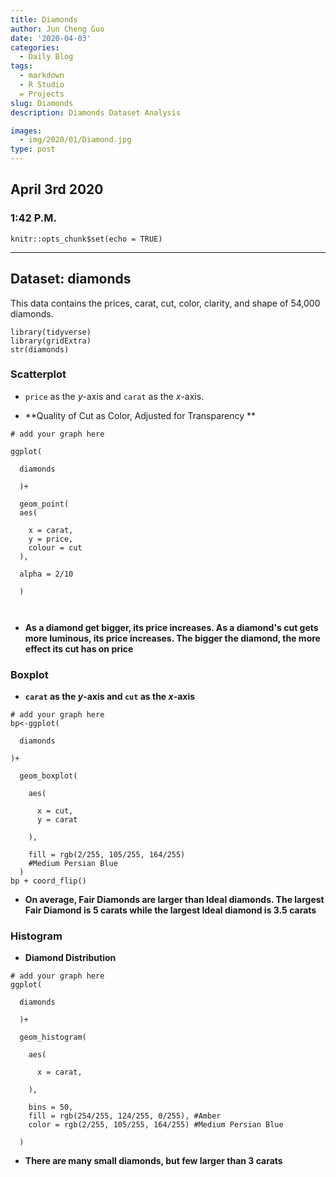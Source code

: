 ```yaml
---
title: Diamonds
author: Jun Cheng Guo
date: '2020-04-03'
categories:
  - Daily Blog
tags:
  - markdown
  - R Studio
  = Projects
slug: Diamonds
description: Diamonds Dataset Analysis

images:
  - img/2020/01/Diamond.jpg
type: post
---
```


## April 3rd 2020
### 1:42 P.M.

```{r setup, include=FALSE}
knitr::opts_chunk$set(echo = TRUE)
```
***

## Dataset: diamonds 

This data contains the prices, carat, cut, color, clarity, and shape of 54,000 diamonds.

```{r message=FALSE, include=FALSE}
library(tidyverse)
library(gridExtra)
str(diamonds)
```

### Scatterplot

  - `price` as the $y$-axis and `carat` as the $x$-axis.
  
- **Quality of Cut as Color, Adjusted for Transparency **

```{r echo=FALSE, fig.align='center'}
# add your graph here

ggplot(
  
  diamonds
  
  )+
  
  geom_point(
  aes(
    
    x = carat,
    y = price,
    colour = cut
  ),
  
  alpha = 2/10
  
  )



```

- **As a diamond get bigger, its price increases. As a diamond's cut gets more luminous, its price increases. The bigger the diamond, the more effect its cut has on price**
  
### Boxplot


- **`carat` as the $y$-axis and `cut` as the $x$-axis** 

```{r echo=FALSE, fig.align='center'}
# add your graph here
bp<-ggplot(
  
  diamonds
  
)+
  
  geom_boxplot(
    
    aes(
      
      x = cut,
      y = carat 
      
    ),
    
    fill = rgb(2/255, 105/255, 164/255)
    #Medium Persian Blue
  )
bp + coord_flip()
```

- **On average, Fair Diamonds are larger than Ideal diamonds. The largest Fair Diamond is 5 carats while the largest Ideal diamond is 3.5 carats**


### Histogram


- **Diamond Distribution** 
  

```{r echo=FALSE, fig.align='center'}
# add your graph here
ggplot(
  
  diamonds
  
  )+
  
  geom_histogram(
    
    aes(
      
      x = carat,
      
    ),
    
    bins = 50,
    fill = rgb(254/255, 124/255, 0/255), #Amber
    color = rgb(2/255, 105/255, 164/255) #Medium Persian Blue
    
  )
```
- **There are many small diamonds, but few larger than 3 carats**